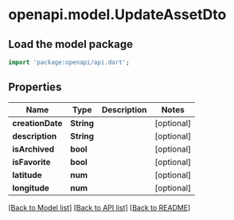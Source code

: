 # openapi.model.UpdateAssetDto

## Load the model package
```dart
import 'package:openapi/api.dart';
```

## Properties
Name | Type | Description | Notes
------------ | ------------- | ------------- | -------------
**creationDate** | **String** |  | [optional] 
**description** | **String** |  | [optional] 
**isArchived** | **bool** |  | [optional] 
**isFavorite** | **bool** |  | [optional] 
**latitude** | **num** |  | [optional] 
**longitude** | **num** |  | [optional] 

[[Back to Model list]](../README.md#documentation-for-models) [[Back to API list]](../README.md#documentation-for-api-endpoints) [[Back to README]](../README.md)


